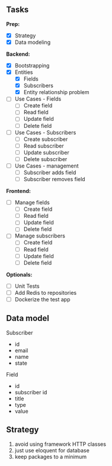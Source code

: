 ## Tasks

**Prep:**

* [x] Strategy
* [X] Data modeling

**Backend:**

* [x] Bootstrapping
* [x] Entities
  * [x] Fields
  * [x] Subscribers
  * [x] Entity relationship problem
* [ ] Use Cases - Fields
  * [ ] Create field
  * [ ] Read field
  * [ ] Update field
  * [ ] Delete field
* [ ] Use Cases - Subscribers
  * [ ] Create subscriber
  * [ ] Read subscriber
  * [ ] Update subscriber
  * [ ] Delete subscriber
* [ ] Use Cases - management
  * [ ] Subscriber adds field
  * [ ] Subscriber removes field
  
**Frontend:**

* [ ] Manage fields
  * [ ] Create field
  * [ ] Read field
  * [ ] Update field
  * [ ] Delete field
* [ ] Manage subscribers
  * [ ] Create field
  * [ ] Read field
  * [ ] Update field
  * [ ] Delete field

**Optionals:**

* [ ] Unit Tests
* [ ] Add Redis to repositories
* [ ] Dockerize the test app

## Data model

Subscriber
- id
- email
- name
- state

Field
- id
- subscriber id
- title
- type
- value

## Strategy

1. avoid using framework HTTP classes
2. just use eloquent for database
3. keep packages to a minimum
